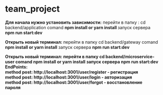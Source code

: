 # team_project

<div><b>Для начала нужно установить зависимости:</b>
перейти в папку : cd backend/application comand <b> npm install or yarn install </b>
запуск сервера <b> npm run start:dev</b> </div>

<b><div>Открыть новый терминал: </b>
перейти в папку cd backend/gateway comand <b> npm install or yarn install</b>
запуск сервера <b>npm run start:dev</b></div>


<div><b>Открыть новый терминал:<b>
перейти в папку cd backend/microservice-user comand <b>npm install or yarn install</b>
  запуск сервера <b>npm run start:dev</b></div>


<div>EndPoints:</div>
<div>method <b>post</b>:  http://localhost:3001/user/register  - регистрация</div>
<div>method <b>post</b>:  http://localhost:3001/user/login  - авторизация</div>
<div>method <b>post</b>:  http://localhost:3001/user/forgot  - восстановление пароля</div>
